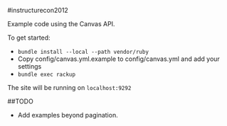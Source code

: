 #instructurecon2012

Example code using the Canvas API.

To get started:
  * `bundle install --local --path vendor/ruby`
  * Copy config/canvas.yml.example to config/canvas.yml and add your settings
  * `bundle exec rackup`

The site will be running on `localhost:9292`

##TODO
  * Add examples beyond pagination.

